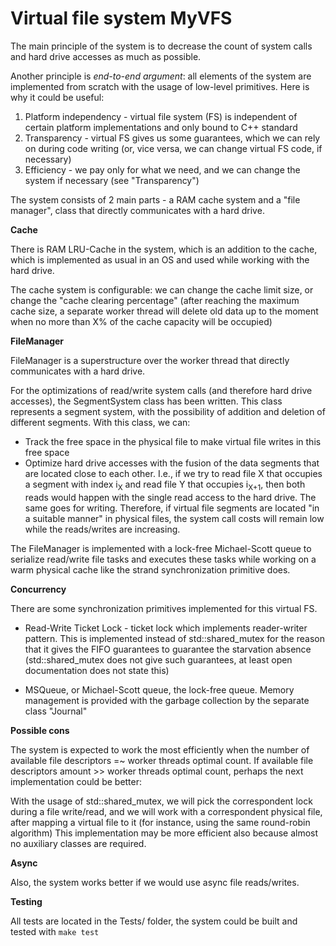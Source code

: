 # Virtual file system MyVFS

The main principle of the system is to decrease the count of system calls and hard drive accesses as much as possible.

Another principle is *end-to-end argument*: all elements of the system are implemented from scratch with the usage of low-level primitives. Here is why it could be useful:

1. Platform independency - virtual file system (FS) is independent of certain platform implementations and only bound to C++ standard
2. Transparency - virtual FS gives us some guarantees, which we can rely on during code writing (or, vice versa, we can change virtual FS code, if necessary)
3. Efficiency - we pay only for what we need, and we can change the system if necessary (see "Transparency")

The system consists of 2 main parts - a RAM cache system and a "file manager", class that directly communicates with a hard drive.

**Cache**

There is RAM LRU-Cache in the system, which is an addition to the cache, which is implemented as usual in an OS and used while working with the hard drive.

The cache system is configurable: we can change the cache limit size, or change the "cache clearing percentage" (after reaching the maximum cache size, a separate worker thread will delete old data up to the moment when no more than X% of the cache capacity will be occupied)

**FileManager**

FileManager is a superstructure over the worker thread that directly communicates with a hard drive.

For the optimizations of read/write system calls (and therefore hard drive accesses), the SegmentSystem class has been written. This class represents a segment system, with the possibility of addition and deletion of different segments. With this class, we can:

* Track the free space in the physical file to make virtual file writes in this free space
* Optimize hard drive accesses with the fusion of the data segments that are located close to each other. I.e., if we try to read file X that occupies a segment with index i<sub>X</sub> and read file Y that occupies i<sub>X+1</sub>, then both reads would happen with the single read access to the hard drive. The same goes for writing. Therefore, if virtual file segments are located "in a suitable manner" in physical files, the system call costs will remain low while the reads/writes are increasing.

The FileManager is implemented with a lock-free Michael-Scott queue to serialize read/write file tasks and executes these tasks while working on a warm physical cache like the strand synchronization primitive does.

**Concurrency**

There are some synchronization primitives implemented for this virtual FS.

- Read-Write Ticket Lock - ticket lock which implements reader-writer pattern. This is implemented instead of std::shared_mutex for the reason that it gives the FIFO guarantees to guarantee the starvation absence (std::shared_mutex does not give such guarantees, at least open documentation does not state this)

- MSQueue, or Michael-Scott queue, the lock-free queue. Memory management is provided with the garbage collection by the separate class "Journal"

**Possible cons**

The system is expected to work the most efficiently when the number of available file descriptors =~ worker threads optimal count. If available file descriptors amount >> worker threads optimal count, perhaps the next implementation could be better:

With the usage of std::shared_mutex, we will pick the correspondent lock during a file write/read, and we will work with a correspondent physical file, after mapping a virtual file to it (for instance, using the same round-robin algorithm) This implementation may be more efficient also because almost no auxiliary classes are required.

**Async**

Also, the system works better if we would use async file reads/writes.

**Testing**

All tests are located in the Tests/ folder, the system could be built and tested with `make test`